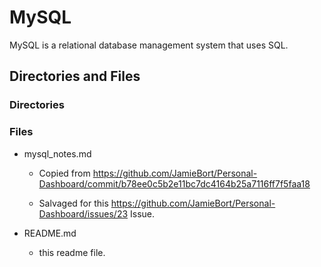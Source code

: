 # MySQL

MySQL is a relational database management system that uses SQL.

## Directories and Files

### Directories

### Files

- mysql_notes.md

  - Copied from https://github.com/JamieBort/Personal-Dashboard/commit/b78ee0c5b2e11bc7dc4164b25a7116ff7f5faa18

  - Salvaged for this https://github.com/JamieBort/Personal-Dashboard/issues/23 Issue.

- README.md

  - this readme file.
